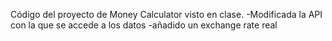 Código del proyecto de Money Calculator visto en clase.
  -Modificada la API con la que se accede a los datos
  -añadido un exchange rate real
